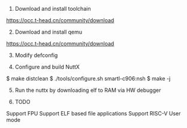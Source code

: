 1.  Download and install toolchain

https://occ.t-head.cn/community/download

2.  Download and install qemu

https://occ.t-head.cn/community/download

3.  Modify defconfig

4.  Configure and build NuttX

\$ make distclean \$ ./tools/configure.sh smartl-c906:nsh \$ make -j

5.  Run the nuttx by downloading elf to RAM via HW debugger

6.  TODO

Support FPU Support ELF based file applications Support RISC-V User mode
